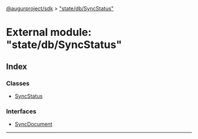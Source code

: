 [@augurproject/sdk](../README.md) > ["state/db/SyncStatus"](../modules/_state_db_syncstatus_.md)

# External module: "state/db/SyncStatus"

## Index

### Classes

* [SyncStatus](../classes/_state_db_syncstatus_.syncstatus.md)

### Interfaces

* [SyncDocument](../interfaces/_state_db_syncstatus_.syncdocument.md)

---

